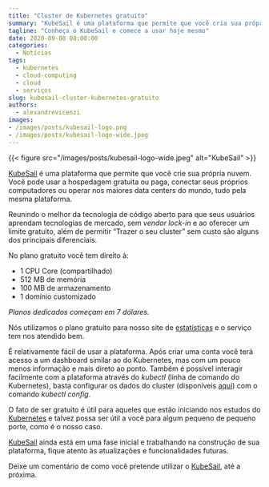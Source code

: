 ```yaml
---
title: "Cluster de Kubernetes gratuito"
summary: "KubeSail é uma plataforma que permite que você cria sua própria nuvem, contando com um plano de uso gratuito."
tagline: "Conheça o KubeSail e comece a usar hoje mesmo"
date: 2020-09-08 08:00:00
categories:
  - Notícias
tags:
  - kubernetes
  - cloud-computing
  - cloud
  - serviços
slug: kubesail-cluster-kubernetes-gratuito
authors:
  - alexandrevicenzi
images:
- /images/posts/kubesail-logo.png
- /images/posts/kubesail-logo-wide.jpeg
---
```


{{< figure src="/images/posts/kubesail-logo-wide.jpeg" alt="KubeSail" >}}

[KubeSail][kubesail] é uma plataforma que permite que você crie sua própria nuvem. Você pode usar a hospedagem gratuita ou paga, conectar seus próprios computadores ou operar nos maiores data centers do mundo, tudo pela mesma plataforma.

Reunindo o melhor da tecnologia de código aberto para que seus usuários aprendam tecnologias de mercado, sem *vendor lock-in* e ao oferecer um limite gratuito, além de permitir “Trazer o seu cluster” sem custo são alguns dos principais diferenciais.

No plano gratuito você tem direito à:

* 1 CPU Core (compartilhado)
* 512 MB de memória
* 100 MB de armazenamento
* 1 domínio customizado

*Planos dedicados começam em 7 dólares.*

Nós utilizamos o plano gratuito para nosso site de [estatísticas][stats] e o serviço tem nos atendido bem.

É relativamente fácil de usar a plataforma. Após criar uma conta você terá acesso a um dashboard similar ao do Kubernetes, mas com um pouco menos informação e mais direto ao ponto. Também é possível interagir facilmente com a plataforma através do *kubectl* (linha de comando do Kubernetes), basta configurar os dados do cluster (disponíveis [aqui][kubesail-cfg]) com o comando *kubectl config*.

O fato de ser gratuito é útil para aqueles que estão iniciando nos estudos do [Kubernetes][k8s] e talvez possa ser útil a você para algum pequeno de pequeno porte, como é o nosso caso.

[KubeSail][kubesail] ainda está em uma fase inicial e trabalhando na construção de sua plataforma, fique atento às atualizações e funcionalidades futuras.

Deixe um comentário de como você pretende utilizar o [KubeSail][kubesail], até a próxima.

[kubesail]: https://kubesail.com/?utm_source=ButecoTecnologico&utm_medium=Blog&utm_campaign=PromoPartner
[kubesail-cfg]: https://kubesail.com/config?utm_source=ButecoTecnologico&utm_medium=Blog&utm_campaign=PromoPartner
[stats]: https://estatisticas.buteco.me/
[k8s]: /tags/kubernetes/

